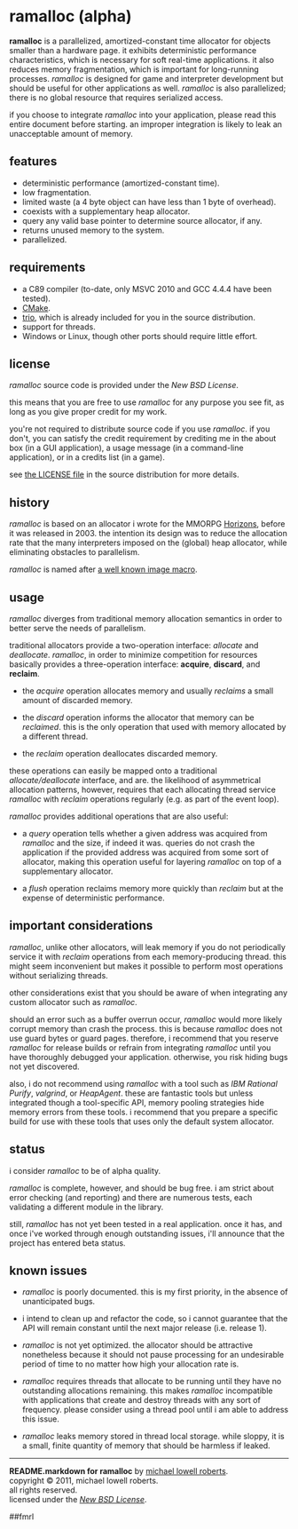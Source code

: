 ramalloc (alpha)
================

**ramalloc** is a parallelized, amortized-constant time allocator for objects smaller than a hardware page. it exhibits deterministic performance characteristics, which is necessary for soft real-time applications. it also reduces memory fragmentation, which is important for long-running processes. *ramalloc* is designed for game and interpreter development but should be useful for other applications as well. *ramalloc* is also parallelized; there is no global resource that requires serialized access.

if you choose to integrate *ramalloc* into your application, please read this entire document before starting. an improper integration is likely to leak an unacceptable amount of memory.

features
--------

* deterministic performance (amortized-constant time).
* low fragmentation.
* limited waste (a 4 byte object can have less than 1 byte of overhead).
* coexists with a supplementary heap allocator.
* query any valid base pointer to determine source allocator, if any.
* returns unused memory to the system.
* parallelized.

requirements
------------

* a C89 compiler (to-date, only MSVC 2010 and GCC 4.4.4 have been tested).
* [CMake][2].
* [trio][3], which is already included for you in the source distribution.
* support for threads.
* Windows or Linux, though other ports should require little effort.

license
-------

*ramalloc* source code is provided under the *New BSD License*.

this means that you are free to use *ramalloc* for any purpose you see fit, as long as you give proper credit for my work.

you're not required to distribute source code if you use *ramalloc*. if you don't, you can satisfy the credit requirement by crediting me in the about box (in a GUI application), a usage message (in a command-line application), or in a credits list (in a game).

see [the LICENSE file][4] in the source distribution for more details.

history
-------

*ramalloc* is based on an allocator i wrote for the MMORPG [Horizons][1], before it was released in 2003. the intention its design was to reduce the allocation rate that the many interpreters imposed on the (global) heap allocator, while eliminating obstacles to parallelism.

*ramalloc* is named after [a well known image macro][5].

usage
-----

*ramalloc* diverges from traditional memory allocation semantics in order to better serve the needs of parallelism.

traditional allocators provide a two-operation interface: *allocate* and *deallocate*. *ramalloc*, in order to minimize competition for resources basically provides a three-operation interface: **acquire**, **discard**, and **reclaim**.

* the *acquire* operation allocates memory and usually *reclaims* a small amount of discarded memory.

* the *discard* operation informs the allocator that memory can be *reclaimed*. this is the only operation that used with memory allocated by a different thread.

* the *reclaim* operation deallocates discarded memory.

these operations can easily be mapped onto a traditional *allocate/deallocate* interface, and are. the likelihood of asymmetrical allocation patterns, however, requires that each allocating thread service *ramalloc* with *reclaim* operations regularly (e.g. as part of the event loop).

*ramalloc* provides additional operations that are also useful:

* a *query* operation tells whether a given address was acquired from *ramalloc* and the size, if indeed it was. queries do not crash the application if the provided address was acquired from some sort of allocator, making this operation useful for layering *ramalloc* on top of a supplementary allocator.

* a *flush* operation reclaims memory more quickly than *reclaim* but at the expense of deterministic performance.

important considerations
------------------------

*ramalloc*, unlike other allocators, will leak memory if you do not periodically service it with *reclaim* operations from each memory-producing thread. this might seem inconvenient but makes it possible to perform most operations without serializing threads.

other considerations exist that you should be aware of when integrating any custom allocator such as *ramalloc*.

should an error such as a buffer overrun occur, *ramalloc* would more likely corrupt memory than crash the process. this is because *ramalloc* does not use guard bytes or guard pages. therefore, i recommend that you reserve *ramalloc* for release builds or refrain from integrating *ramalloc* until you have thoroughly debugged your application. otherwise, you risk hiding bugs not yet discovered.

also, i do not recommend using *ramalloc* with a tool such as *IBM Rational Purify*, *valgrind*, or *HeapAgent*. these are fantastic tools but unless integrated though a tool-specific API, memory pooling strategies hide memory errors from these tools. i recommend that you prepare a specific build for use with these tools that uses only the default system allocator.

status
------

i consider *ramalloc* to be of alpha quality. 

*ramalloc* is complete, however, and should be bug free. i am strict about error checking (and reporting) and there are numerous tests, each validating a different module in the library. 

still, *ramalloc* has not yet been tested in a real application. once it has, and once i've worked through enough outstanding issues, i'll announce that the project has entered beta status.

known issues
------------

* *ramalloc* is poorly documented. this is my first priority, in the absence of unanticipated bugs.

* i intend to clean up and refactor the code, so i cannot guarantee that the API will remain constant until the next major release (i.e. release 1).

* *ramalloc* is not yet optimized. the allocator should be attractive nonetheless because it should not pause processing for an undesirable period of time to no matter how high your allocation rate is. 

* *ramalloc* requires threads that allocate to be running until they have no  outstanding allocations remaining. this makes *ramalloc* incompatible with applications that create and destroy threads with any sort of frequency.  please consider using a thread pool until i am able to address this issue.

* *ramalloc* leaks memory stored in thread local storage. while sloppy, it is a small, finite quantity of memory that should be harmless if leaked. 


-----

**README.markdown for ramalloc** by [michael lowell roberts][6].  
copyright &copy; 2011, michael lowell roberts.  
all rights reserved.  
licensed under the [*New BSD License*][4].

[1]: http://en.wikipedia.org/wiki/Istaria:_Chronicles_of_the_Gifted
[2]: http://www.cmake.org
[3]: http://daniel.haxx.se/projects/trio/
[4]: http://github.com/fmrl/ramalloc/blob/master/LICENSE.markdown
[5]: http://icanhascheezburger.files.wordpress.com/2008/02/funny-pictures-robo-ram.jpg
[6]: http://fmrl.org

##fmrl
